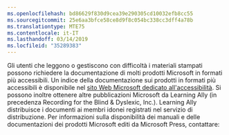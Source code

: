 ```yaml
---
ms.openlocfilehash: bd86629f830d9cea39e290305cd10032efb8cc55
ms.sourcegitcommit: 25e6aa3bfce58ce8d9f8c054bc338cc3dff4a78b
ms.translationtype: MTE75
ms.contentlocale: it-IT
ms.lasthandoff: 03/14/2019
ms.locfileid: "35289383"
---
```

Gli utenti che leggono o gestiscono con difficoltà i materiali stampati possono richiedere la documentazione di molti prodotti Microsoft in formati più accessibili. Un indice della documentazione sui prodotti in formati più accessibili è disponibile nel [sito Web Microsoft dedicato all'accessibilità](http://go.microsoft.com/fwlink/?LinkId=8431). Si possono inoltre ottenere altre pubblicazioni Microsoft da Learning Ally (in precedenza Recording for the Blind &amp; Dyslexic, Inc.). Learning Ally distribuisce i documenti ai membri idonei registrati nel servizio di distribuzione. Per informazioni sulla disponibilità dei manuali e delle documentazioni dei prodotti Microsoft editi da Microsoft Press, contattare: